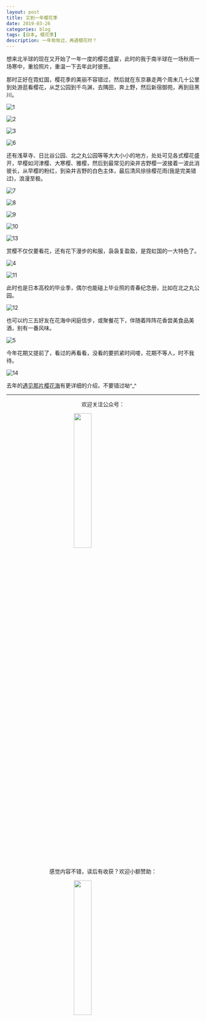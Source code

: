 ```yaml
---
layout: post
title: 又到一年樱花季
date: 2019-03-26
categories: blog
tags: [日本, 樱花季]
description: 一年匆匆过，再遇樱花时？
---
```


<style>
img{
  display:block;
  margin:0
  auto;
}
</style>

<meta name="referrer" content="never">

想来北半球的现在又开始了一年一度的樱花盛宴，此时的我于南半球在一场秋雨一场寒中，重拾照片，重温一下去年此时彼景。

那时正好在霓虹国，樱花季的美丽不容错过，然后就在东京暴走两个周末几十公里到处游逛看樱花，从芝公园到千鸟渊，去隅田，奔上野，然后新宿御苑，再到目黑川。

![1][1]

![2][2]

![3][3]

![6][6]

还有浅草寺、日比谷公园、北之丸公园等等大大小小的地方，处处可见各式樱花盛开，早樱如河津樱、大寒樱、雅樱，然后到最常见的染井吉野樱一波接着一波此消彼长，从早樱的粉红，到染井吉野的白色主体，最后清风徐徐樱花雨(我是完美错过)，浪漫至极。

![7][7]

![8][8]

![9][9]

![10][10]

![13][13]

赏樱不仅仅要看花，还有花下漫步的和服，袅袅复盈盈，是霓虹国的一大特色了。

![4][4]

![11][11]

此时也是日本高校的毕业季，偶尔也能碰上毕业照的青春纪念册，比如在北之丸公园。

![12][12]

也可以约三五好友在花海中闲庭信步，或聚餐花下，伴随着阵阵花香尝美食品美酒，别有一番风味。

![5][5]

今年花期又提前了，看过的再看看，没看的要抓紧时间喽，花期不等人，时不我待。

![14][14]

去年的[遇见那片樱花海](http://minpukang.github.io/blog/2018/04/21/Japan-Sakura/)有更详细的介绍，不要错过呦^_^

------------
<p align="center">欢迎关注公众号：</p>
<img src="https://mmbiz.qpic.cn/mmbiz_jpg/QqiaFS6NT0eD1g2UjYu4VfCGHmbhgVqOAnNnJQfN7ZhRVUCopYOsfpPtIEB95VNEqu8trAxJXzGDg01ka6z6wzQ/0?wx_fmt=jpeg" width="30%"/>

<p align="center">感觉内容不错，读后有收获？欢迎小额赞助：</p>
<img src="https://mmbiz.qpic.cn/mmbiz_jpg/QqiaFS6NT0eAzA577Ce49rCLiby9EtT195GRiaqKCT6QCQ5Weia9OZD72MJz4ABlqAy1gbHepk5hHM464hCiarQRI7w/0?wx_fmt=jpeg" width="30%"/>

  [1]: https://mmbiz.qpic.cn/mmbiz_jpg/QqiaFS6NT0eDHjuTI5yFbFfLzTkEYeFKicjSghHwsfHXNHxXicc3iakmrY3iaaDrlnHJS087ol9rZQYKrKG5BrZ44Yw/0?wx_fmt=jpeg
  [2]: https://mmbiz.qpic.cn/mmbiz_jpg/QqiaFS6NT0eDHjuTI5yFbFfLzTkEYeFKicaHhONDjKMAiciaia9ic7lBRmic5CqUrL4quevB8rdDqZL9tKIsLyojXPhfQ/0?wx_fmt=jpeg
  [3]: https://mmbiz.qpic.cn/mmbiz_jpg/QqiaFS6NT0eDHjuTI5yFbFfLzTkEYeFKiclmDkBOZXd1JO9fMgg6rXnUNos0PwQuhYl2tRf7YrgQMsUqdOqNS4Yg/0?wx_fmt=jpeg
  [4]: https://mmbiz.qpic.cn/mmbiz_jpg/QqiaFS6NT0eDHjuTI5yFbFfLzTkEYeFKicJ7pJn3rGuq2eYABBveGI8E8ibH5DpiaH75Qf9iaNC9NgRpNEAAd1uPutA/0?wx_fmt=jpeg
  [5]: https://mmbiz.qpic.cn/mmbiz_jpg/QqiaFS6NT0eDHjuTI5yFbFfLzTkEYeFKicyWQ4zyQA80DiaA7dCEsxm6OSAia2Oo9x69wkb0rzITibw2THopfIfxh1Q/0?wx_fmt=jpeg
  [6]: https://mmbiz.qpic.cn/mmbiz_jpg/QqiaFS6NT0eDHjuTI5yFbFfLzTkEYeFKiceqiaYKqMVrylIp9NlXTEAuF4WYPeKAkwcABfVd54JjFJwBMCAMRESzw/0?wx_fmt=jpeg
  [7]: https://mmbiz.qpic.cn/mmbiz_jpg/QqiaFS6NT0eDHjuTI5yFbFfLzTkEYeFKicd3DR3jz5GuCwrl6cDTq0xzXVtNzXBo1IU06l1WCbqibg2VXcEyhJoWQ/0?wx_fmt=jpeg
  [8]: https://mmbiz.qpic.cn/mmbiz_jpg/QqiaFS6NT0eDHjuTI5yFbFfLzTkEYeFKicB0RK0DklOs1ZricI4PU1kGrkqEM9J2TO0R9xqQ5Z4HOv2u9uWWW4DCw/0?wx_fmt=jpeg
  [9]: https://mmbiz.qpic.cn/mmbiz_jpg/QqiaFS6NT0eDHjuTI5yFbFfLzTkEYeFKicwTzpTOibCI8DkkLvj7ufeeBNBjfXqBCf77vzaVLYib0TVu9mLK1mFkwQ/0?wx_fmt=jpeg
  [10]: https://mmbiz.qpic.cn/mmbiz_jpg/QqiaFS6NT0eDHjuTI5yFbFfLzTkEYeFKicAAgQmtjzH7nJAY8AlaGR0FLdDRAqsqknXcQYHvpzst1AjllyhEMrLw/0?wx_fmt=jpeg
  [11]: https://mmbiz.qpic.cn/mmbiz_jpg/QqiaFS6NT0eDHjuTI5yFbFfLzTkEYeFKic7pYm1LT9ul6yLCu3icxwzWQyb4OSj41XgwSAzSBauEfhKfohPzgFUOA/0?wx_fmt=jpeg
  [12]: https://mmbiz.qpic.cn/mmbiz_jpg/QqiaFS6NT0eDHjuTI5yFbFfLzTkEYeFKic2g0fsLa6c6rYHRrD1iaUwABuduVvN1v1PhaicbKCAZYicdZiakiaw0qVQ1Q/0?wx_fmt=jpeg
  [13]: https://mmbiz.qpic.cn/mmbiz_jpg/QqiaFS6NT0eDHjuTI5yFbFfLzTkEYeFKicZ7bv9GD5WwBfqG61AnfEcT7WJDuN8fXmmheXWFLvyTw23g42Lts4PQ/0?wx_fmt=jpeg
  [14]: https://mmbiz.qpic.cn/mmbiz_jpg/QqiaFS6NT0eDHjuTI5yFbFfLzTkEYeFKicH7icuMP15TuGnQICFrQZj8Viap47SSsLo3PUadXEc7rUGYeq6kEiacJJQ/0?wx_fmt=jpeg

